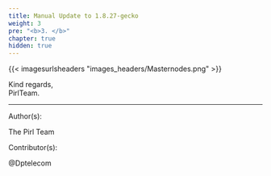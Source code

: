 ```yaml
---
title: Manual Update to 1.8.27-gecko
weight: 3
pre: "<b>3. </b>"
chapter: true
hidden: true
---
```


{{< imagesurlsheaders "images_headers/Masternodes.png" >}}

Kind regards,  
PirlTeam.  

---
Author(s):

The Pirl Team

Contributor(s):

@Dptelecom
